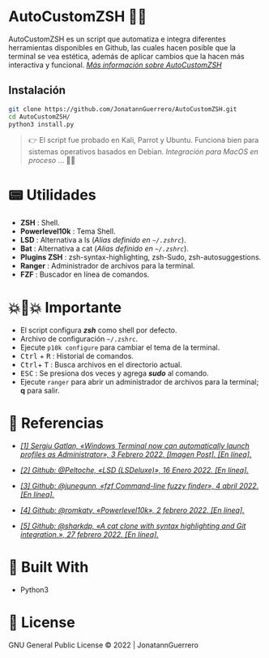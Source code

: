 # AutoCustomZSH 👨‍💻 
AutoCustomZSH es un script que automatiza e integra diferentes herramientas disponibles en Github, las cuales hacen posible que la terminal se vea estética, además de aplicar cambios que la hacen más interactiva y funcional. 
*[Más información sobre AutoCustomZSH](https://blog.thehacknotes.com/p/personalizaci%C3%B3n-de-la-terminal/)*
## Instalación

```bash 
git clone https://github.com/JonatannGuerrero/AutoCustomZSH.git
cd AutoCustomZSH/
python3 install.py
```
> 👉 El script fue probado en Kali, Parrot y Ubuntu. Funciona bien para sistemas operativos basados en Debian. *Integración para MacOS en proceso* ... 👨‍💻

# 📟 Utilidades

- **ZSH** : Shell. 
- **Powerlevel10k** : Tema Shell.
- **LSD** : Alternativa a ls (*Alias definido en `~/.zshrc`*).
- **Bat** : Alternativa a cat (*Alias definido en `~/.zshrc`*).
- **Plugins ZSH** : zsh-syntax-highlighting, zsh-Sudo, zsh-autosuggestions.
- **Ranger** : Administrador de archivos para la terminal.
- **FZF** : Buscador en línea de comandos.

# 💥🚨💥 Importante 

- El script configura ***zsh*** como shell por defecto.
- Archivo de configuración `~/.zshrc`.
- Ejecute `p10k configure` para cambiar el tema de la terminal.
- <kbd>Ctrl</kbd> + <kbd>R</kbd> : Historial de comandos.  
- <kbd>Ctrl</kbd>+ <kbd>T</kbd> : Busca archivos en el directorio actual.
- <kbd>ESC</kbd> : Se presiona dos veces y agrega ***sudo*** al comando.
- Ejecute `ranger` para abrir un administrador de archivos para la terminal; **q** para salir. 

# 🧾 Referencias

- *[[1] 	Sergiu Gatlan, «Windows Terminal now can automatically launch profiles as Administrator», 3 Febrero 2022. [Imagen Post]. [En línea].](https://www.bleepingcomputer.com/news/microsoft/windows-terminal-now-can-automatically-launch-profiles-as-administrator/)*

- *[[2] 	Github: @Peltoche, «LSD (LSDeluxe)», 16 Enero 2022. [En línea].](https://github.com/Peltoche/lsd)*

- *[[3] 	Github: @junegunn, «fzf Command-line fuzzy finder», 4 abril 2022. [En línea].](https://github.com/junegunn/fzf)*

- *[[4] 	Github: @romkatv, «Powerlevel10k», 2 febrero 2022. [En línea].](https://github.com/romkatv/powerlevel10k)*

- *[[5] 	Github: @sharkdp, «A cat clone with syntax highlighting and Git integration.», 27 febrero 2022. [En línea].](https://github.com/sharkdp/bat)*
# 🔧 Built With
- Python3
# 📝 License
GNU General Public License © 2022 | JonatannGuerrero